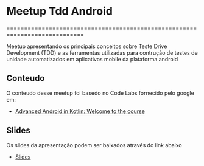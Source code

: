 # Meetup Tdd Android
============================================================================

Meetup apresentando os principais conceitos sobre Teste Drive Development (TDD) e as ferramentas utilizadas para contrução de testes de unidade automatizados em aplicativos mobile da plataforma android

Conteudo
--------
O conteudo desse meetup foi basedo no Code Labs fornecido pelo google em:
* [Advanced Android in Kotlin: Welcome to the course](https://codelabs.developers.google.com/codelabs/advanced-android-kotlin-training-welcome/#1)

Slides
--------
Os slides da apresentação podem ser baixados através do link abaixo
* [Slides](./docs/meetupSlides/tdd_android_slides.pdf)
